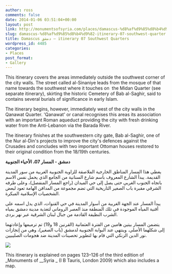 ```yaml
---
author: ross
comments: false
date: 2014-01-06 03:51:04+00:00
layout: post
link: http://monumentsofsyria.com/places/damascus-%d8%af%d9%85%d8%b4%d9%82-itinerary-07-southwest-quarter/
slug: damascus-%d8%af%d9%85%d8%b4%d9%82-itinerary-07-southwest-quarter
title: Damascus دمشق — itinerary 07 Southwest Quarters
wordpress_id: 4485
categories:
- Places
post_format:
- Gallery
---
```


This itinerary covers the areas immediately outside the southwest corner of the city walls. The street called al-Sinaniye leads from the mosque of that name towards the southwest where it touches on  the Midan Quarter (see separate itinerary), skirting the historic Cemetery of Bab al-Saghir, said to contains several burials of significance in early Islam.

The itinerary begins, however, immediately west of the city walls in the Qanawat Quarter. 'Qanawat' or canal recognises this areas its association with an important Roman aqueduct providing the city with fresh drinking water from the Anti-Lebanon via the Barada River.

The itinerary finishes at the southwestern city gate, Bab al-Saghir, one of the Nur al-Din's projects to improve the city's defences against the Crusades and concludes with two important Ottoman houses restored to their original condition from the 18/19th centuries.


**دمشق - المسار 07، الأحياء الجنوبية**




يغطي هذا المسار المناطق الخارجية الملاصقة للزاوية الجنوبية الغربية من سور المدينة القديمة. يبدأ الشارع المعروف باسم شارع السنانية من الجامع الذي يحمل نفس الاسم باتجاه الجنوب الغربي حتى يصل إلى حي الميدان (راجع المسار المنفصل)، وعلى طرفه الشرقي مقبرة باب الصغير التاريخية التي تضم مجموعة من المدافن الهامة تعود لبعض الشخصيات الإسلامية المبكرة.




يبدأ المسار عند الجهة الغربية من أسوار المدينة في حي القنوات، الذي يدل اسمه على أقنية المياه الموجودة في تلك المنطقة منذ العصر الروماني لتغذية مدينة دمشق بمياه الشرب النظيفة القادمة من جبال لبنان الشرقية عبر نهر بردى.




يتضمن المسار بيتين هامين من الفترة العثمانية (القرنين 18 و19) تم ترميمها وإعادتهما إلى شكلهما الأصلي. وينتهي عند البوابة الجنوبية لدمشق (باب الصغير)، وهي من إنجازات نور الدين الزنكي التي قام بها لتطوير تحصينات المدينة ضد هجومات الصليبيين.


![](http://monumentsofsyria.com/wp/nextgen-attach_to_post/preview/id--6310)

This itinerary is explained on pages 123–126 of the third edition of _Monuments of __Syria _ (I B Tauris, London 2009) which also includes a map.

